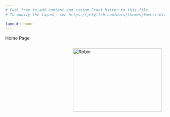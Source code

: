 ```yaml
---
# Feel free to add content and custom Front Matter to this file.
# To modify the layout, see https://jekyllrb.com/docs/themes/#overriding-theme-defaults

layout: home
---
```

Home Page

<img src="/WebSite/images/robinh.jpeg" alt="Robin" width="280" height="200" title="First Test Setup" margin=20px style="padding: 10px; float: right;">